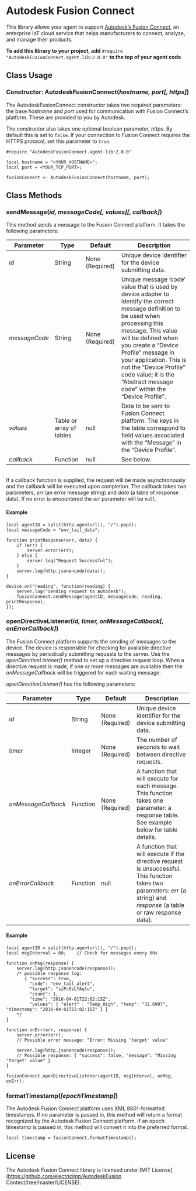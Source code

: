 # Autodesk Fusion Connect

This library allows your agent to support [Autodesk’s Fusion Connect](http://autodeskfusionconnect.com/), an enterprise IoT cloud service that helps manufacturers to connect, analyze, and manage their products.

**To add this library to your project, add** `#require "AutodeskFusionConnect.agent.lib:2.0.0"` **to the top of your agent code**

## Class Usage

### Constructor: AutodeskFusionConnect(*hostname, port[, https]*)

The AutodeskFusionConnect constructor takes two required parameters: the base *hostname* and *port* used for communication with Fusion Connect’s platform. These are provided to you by Autodesk.

The constructor also takes one optional boolean parameter, *https*. By default this is set to `false`. If your connection to Fusion Connect requires the HTTPS protocol, set this parameter to `true`.

```squirrel
#require "AutodeskFusionConnect.agent.lib:2.0.0"

local hostname = "<YOUR_HOSTNAME>";
local port = <YOUR_TCP_PORT>;

fusionConnect <- AutodeskFusionConnect(hostname, port);
```

## Class Methods

### sendMessage(*id, messageCode[, values][, callback]*)

This method sends a message to the Fusion Connect platform. It takes the following parameters:

| Parameter | Type | Default | Description |
| ----------| ---- | ------- | ----------- |
| *id* | String | None (Required) | Unique device identifier for the device submitting data. |
| *messageCode* | String | None (Required) | Unique message ‘code’ value that is used by device adapter to identify the correct message definition to be used when processing this message. This value will be defined when you create a “Device Profile” message in your application. This is not the “Device Profile” code value; it is the “Abstract message code” within the “Device Profile”. |
| *values* | Table or array of tables | null | Data to be sent to Fusion Connect platform. The keys in the table correspond to field values associated with the “Message” in the “Device Profile”. |
| *callback* | Function | null | See below. |

&nbsp;<br>If a callback function is supplied, the request will be made asynchronously and the callback will be executed upon completion. The callback takes two parameters, *err* (an error message string) and *data* (a table of response data). If no error is encountered the *err* parameter will be `null`.

#### Example ####

```squirrel
local agentID = split(http.agenturl(), "/").pop();
local messageCode = "env_tail_data";

function printResponse(err, data) {
    if (err) {
        server.error(err);
    } else {
    	server.log("Request Successful");
    }
    server.log(http.jsonencode(data));
}

device.on("reading", function(reading) {
	server.log("Sending request to Autodesk");
    fusionConnect.sendMessage(agentID, messageCode, reading, printResponse);
});
```

### openDirectiveListener(*id, timer, onMessageCallback[, onErrorCallback]*)

The Fusion Connect platform supports the sending of messages to the device. The device is responsible for checking for available directive messages by periodically submitting requests to the server. Use the *openDirectiveListener()* method to set up a directive request loop. When a directive request is made, if one or more messages are available then the *onMessageCallback* will be triggered for each waiting message.

*openDirectiveListener()* has the following parameters:

| Parameter | Type | Default | Description |
| ----------| ---- | ------- | ----------- |
| *id* | String | None (Required) | Unique device identifier for the device submitting data. |
| *timer* | Integer | None (Required) | The number of seconds to wait between directive requests. |
| *onMessageCallback* | Function | None (Required) | A function that will execute for each message. This function takes one parameter: a response table. See example below for table details. |
| *onErrorCallback* | Function | null | A function that will execute if the directive request is unsuccessful. This function takes two parameters: *err* (a string) and *response* (a table or raw response data). |

#### Example ####

```squirrel
local agentID = split(http.agenturl(), "/").pop();
local msgInterval = 60;    // Check for messages every 60s

function onMsg(response) {
	server.log(http.jsonencode(response));
	/* possible response log:
	   { "success": true,
	     "code": "env_tail_alert",
     	 "target": "szPc0sLYAqlu",
     	 "count": 1,
     	 "time": "2016-04-01T22:02:15Z",
     	 "values": { "alert" : "Temp_High", "temp": "32.6997", "timestamp": "2016-04-01T22:02:15Z" } }
	*/
}

function onErr(err, response) {
	server.error(err);
	// Possible error message: "Error: Missing 'target' value"

	server.log(http.jsonencode(response));
	// Possible response: { "success": false, "message": "Missing 'target' value" }
}

fusionConnect.openDirectiveListener(agentID, msgInterval, onMsg, onErr);
```

### formatTimestamp(*[epochTimestamp]*)

The Autodesk Fusion Connect platform uses XML 8601-formatted timestamps. If no parameter is passed in, this method will return a format recognized by the Autodesk Fusion Connect platform. If an epoch timestamp is passed in, this method will convert it into the preferred format.

```squirrel
local timestamp = fusionConnect.formatTimestamp();
```

## License

The Autodesk Fusion Connect library is licensed under [MIT License](https://github.com/electricimp/AutodeskFusion Contect/tree/master/LICENSE).
